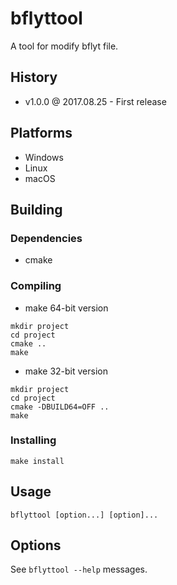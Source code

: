 # bflyttool

A tool for modify bflyt file.

## History

- v1.0.0 @ 2017.08.25 - First release

## Platforms

- Windows
- Linux
- macOS

## Building

### Dependencies

- cmake

### Compiling

- make 64-bit version
~~~
mkdir project
cd project
cmake ..
make
~~~

- make 32-bit version
~~~
mkdir project
cd project
cmake -DBUILD64=OFF ..
make
~~~

### Installing

~~~
make install
~~~

## Usage

~~~
bflyttool [option...] [option]...
~~~

## Options

See `bflyttool --help` messages.
